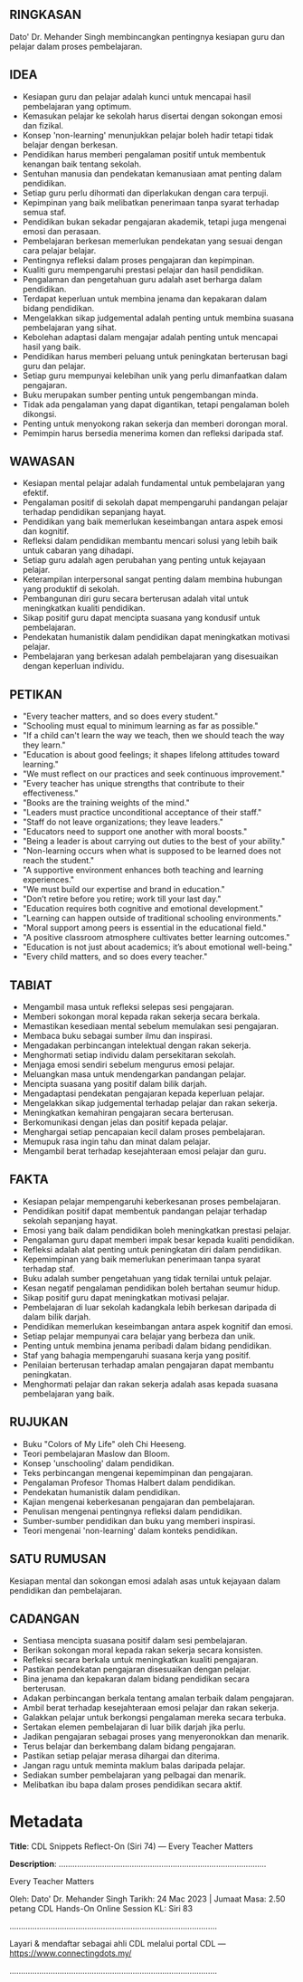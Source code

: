 ## RINGKASAN
Dato' Dr. Mehander Singh membincangkan pentingnya kesiapan guru dan pelajar dalam proses pembelajaran.

## IDEA
- Kesiapan guru dan pelajar adalah kunci untuk mencapai hasil pembelajaran yang optimum.
- Kemasukan pelajar ke sekolah harus disertai dengan sokongan emosi dan fizikal.
- Konsep 'non-learning' menunjukkan pelajar boleh hadir tetapi tidak belajar dengan berkesan.
- Pendidikan harus memberi pengalaman positif untuk membentuk kenangan baik tentang sekolah.
- Sentuhan manusia dan pendekatan kemanusiaan amat penting dalam pendidikan.
- Setiap guru perlu dihormati dan diperlakukan dengan cara terpuji.
- Kepimpinan yang baik melibatkan penerimaan tanpa syarat terhadap semua staf.
- Pendidikan bukan sekadar pengajaran akademik, tetapi juga mengenai emosi dan perasaan.
- Pembelajaran berkesan memerlukan pendekatan yang sesuai dengan cara pelajar belajar.
- Pentingnya refleksi dalam proses pengajaran dan kepimpinan.
- Kualiti guru mempengaruhi prestasi pelajar dan hasil pendidikan.
- Pengalaman dan pengetahuan guru adalah aset berharga dalam pendidikan.
- Terdapat keperluan untuk membina jenama dan kepakaran dalam bidang pendidikan.
- Mengelakkan sikap judgemental adalah penting untuk membina suasana pembelajaran yang sihat.
- Kebolehan adaptasi dalam mengajar adalah penting untuk mencapai hasil yang baik.
- Pendidikan harus memberi peluang untuk peningkatan berterusan bagi guru dan pelajar.
- Setiap guru mempunyai kelebihan unik yang perlu dimanfaatkan dalam pengajaran.
- Buku merupakan sumber penting untuk pengembangan minda.
- Tidak ada pengalaman yang dapat digantikan, tetapi pengalaman boleh dikongsi.
- Penting untuk menyokong rakan sekerja dan memberi dorongan moral.
- Pemimpin harus bersedia menerima komen dan refleksi daripada staf.

## WAWASAN
- Kesiapan mental pelajar adalah fundamental untuk pembelajaran yang efektif.
- Pengalaman positif di sekolah dapat mempengaruhi pandangan pelajar terhadap pendidikan sepanjang hayat.
- Pendidikan yang baik memerlukan keseimbangan antara aspek emosi dan kognitif.
- Refleksi dalam pendidikan membantu mencari solusi yang lebih baik untuk cabaran yang dihadapi.
- Setiap guru adalah agen perubahan yang penting untuk kejayaan pelajar.
- Keterampilan interpersonal sangat penting dalam membina hubungan yang produktif di sekolah.
- Pembangunan diri guru secara berterusan adalah vital untuk meningkatkan kualiti pendidikan.
- Sikap positif guru dapat mencipta suasana yang kondusif untuk pembelajaran.
- Pendekatan humanistik dalam pendidikan dapat meningkatkan motivasi pelajar.
- Pembelajaran yang berkesan adalah pembelajaran yang disesuaikan dengan keperluan individu.

## PETIKAN
- "Every teacher matters, and so does every student."
- "Schooling must equal to minimum learning as far as possible."
- "If a child can't learn the way we teach, then we should teach the way they learn."
- "Education is about good feelings; it shapes lifelong attitudes toward learning."
- "We must reflect on our practices and seek continuous improvement."
- "Every teacher has unique strengths that contribute to their effectiveness."
- "Books are the training weights of the mind."
- "Leaders must practice unconditional acceptance of their staff."
- "Staff do not leave organizations; they leave leaders."
- "Educators need to support one another with moral boosts."
- "Being a leader is about carrying out duties to the best of your ability."
- "Non-learning occurs when what is supposed to be learned does not reach the student."
- "A supportive environment enhances both teaching and learning experiences."
- "We must build our expertise and brand in education."
- "Don’t retire before you retire; work till your last day."
- "Education requires both cognitive and emotional development."
- "Learning can happen outside of traditional schooling environments."
- "Moral support among peers is essential in the educational field."
- "A positive classroom atmosphere cultivates better learning outcomes."
- "Education is not just about academics; it’s about emotional well-being."
- "Every child matters, and so does every teacher."

## TABIAT
- Mengambil masa untuk refleksi selepas sesi pengajaran.
- Memberi sokongan moral kepada rakan sekerja secara berkala.
- Memastikan kesediaan mental sebelum memulakan sesi pengajaran.
- Membaca buku sebagai sumber ilmu dan inspirasi.
- Mengadakan perbincangan intelektual dengan rakan sekerja.
- Menghormati setiap individu dalam persekitaran sekolah.
- Menjaga emosi sendiri sebelum mengurus emosi pelajar.
- Meluangkan masa untuk mendengarkan pandangan pelajar.
- Mencipta suasana yang positif dalam bilik darjah.
- Mengadaptasi pendekatan pengajaran kepada keperluan pelajar.
- Mengelakkan sikap judgemental terhadap pelajar dan rakan sekerja.
- Meningkatkan kemahiran pengajaran secara berterusan.
- Berkomunikasi dengan jelas dan positif kepada pelajar.
- Menghargai setiap pencapaian kecil dalam proses pembelajaran.
- Memupuk rasa ingin tahu dan minat dalam pelajar.
- Mengambil berat terhadap kesejahteraan emosi pelajar dan guru.

## FAKTA
- Kesiapan pelajar mempengaruhi keberkesanan proses pembelajaran.
- Pendidikan positif dapat membentuk pandangan pelajar terhadap sekolah sepanjang hayat.
- Emosi yang baik dalam pendidikan boleh meningkatkan prestasi pelajar.
- Pengalaman guru dapat memberi impak besar kepada kualiti pendidikan.
- Refleksi adalah alat penting untuk peningkatan diri dalam pendidikan.
- Kepemimpinan yang baik memerlukan penerimaan tanpa syarat terhadap staf.
- Buku adalah sumber pengetahuan yang tidak ternilai untuk pelajar.
- Kesan negatif pengalaman pendidikan boleh bertahan seumur hidup.
- Sikap positif guru dapat meningkatkan motivasi pelajar.
- Pembelajaran di luar sekolah kadangkala lebih berkesan daripada di dalam bilik darjah.
- Pendidikan memerlukan keseimbangan antara aspek kognitif dan emosi.
- Setiap pelajar mempunyai cara belajar yang berbeza dan unik.
- Penting untuk membina jenama peribadi dalam bidang pendidikan.
- Staf yang bahagia mempengaruhi suasana kerja yang positif.
- Penilaian berterusan terhadap amalan pengajaran dapat membantu peningkatan.
- Menghormati pelajar dan rakan sekerja adalah asas kepada suasana pembelajaran yang baik.

## RUJUKAN
- Buku "Colors of My Life" oleh Chi Heeseng.
- Teori pembelajaran Maslow dan Bloom.
- Konsep 'unschooling' dalam pendidikan.
- Teks perbincangan mengenai kepemimpinan dan pengajaran.
- Pengalaman Profesor Thomas Halbert dalam pendidikan.
- Pendekatan humanistik dalam pendidikan.
- Kajian mengenai keberkesanan pengajaran dan pembelajaran.
- Penulisan mengenai pentingnya refleksi dalam pendidikan.
- Sumber-sumber pendidikan dan buku yang memberi inspirasi.
- Teori mengenai 'non-learning' dalam konteks pendidikan.

## SATU RUMUSAN
Kesiapan mental dan sokongan emosi adalah asas untuk kejayaan dalam pendidikan dan pembelajaran. 

## CADANGAN
- Sentiasa mencipta suasana positif dalam sesi pembelajaran.
- Berikan sokongan moral kepada rakan sekerja secara konsisten.
- Refleksi secara berkala untuk meningkatkan kualiti pengajaran.
- Pastikan pendekatan pengajaran disesuaikan dengan pelajar.
- Bina jenama dan kepakaran dalam bidang pendidikan secara berterusan.
- Adakan perbincangan berkala tentang amalan terbaik dalam pengajaran.
- Ambil berat terhadap kesejahteraan emosi pelajar dan rakan sekerja.
- Galakkan pelajar untuk berkongsi pengalaman mereka secara terbuka.
- Sertakan elemen pembelajaran di luar bilik darjah jika perlu.
- Jadikan pengajaran sebagai proses yang menyeronokkan dan menarik.
- Terus belajar dan berkembang dalam bidang pengajaran.
- Pastikan setiap pelajar merasa dihargai dan diterima.
- Jangan ragu untuk meminta maklum balas daripada pelajar.
- Sediakan sumber pembelajaran yang pelbagai dan menarik.
- Melibatkan ibu bapa dalam proses pendidikan secara aktif.

# Metadata
**Title**: CDL Snippets Reflect-On (Siri 74) — Every Teacher Matters

**Description**: ...........................................................................................

Every Teacher Matters

Oleh: Dato' Dr. Mehander Singh
Tarikh: 24 Mac 2023   |   Jumaat
Masa: 2.50 petang
CDL Hands-On Online Session KL: Siri 83

...........................................................................................

Layari & mendaftar sebagai ahli CDL melalui portal CDL — https://www.connectingdots.my/

...........................................................................................